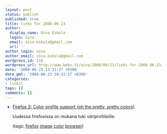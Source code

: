 ```yaml
---
layout: post
status: publish
published: true
title: links for 2008-06-23
author:
  display_name: Oiva Eskola
  login: oiva
  email: oiva.eskola@gmail.com
  url: ''
author_login: oiva
author_email: oiva.eskola@gmail.com
wordpress_id: 118
wordpress_url: http://www.bobs.fi/oiva/2008/06/23/links-for-2008-06-23/
date: '2008-06-23 13:31:27 +0300'
date_gmt: '2008-06-23 10:31:27 +0300'
categories:
- linkit
tags: []
comments: []
---
```

<ul class="delicious">
<li>
<div class="delicious-link"><a href="http://www.dria.org/wordpress/archives/2008/04/29/633/">Firefox 3: Color profile support (oh the pretty, pretty colors)</a></div></p>
<div class="delicious-extended">Uudessa firefoxissa on mukana tuki v&auml;riprofiileille.</div></p>
<div class="delicious-tags">(tags: <a href="http://del.icio.us/oiva/firefox">firefox</a> <a href="http://del.icio.us/oiva/image">image</a> <a href="http://del.icio.us/oiva/color">color</a> <a href="http://del.icio.us/oiva/browser">browser</a>)</div><br />
	</li>
</ul></p>
